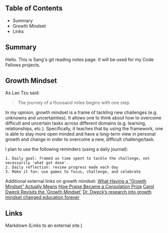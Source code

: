 ## Table of Contents
- Summary
- Growth Mindset
- Links
 
## Summary
Hello. This is Sang's git reading notes page. It will be used for my Code Fellows projects.

## Growth Mindset
As Lao Tzu said:
>The journey of a thousand miles begins with one step.

In my opinion, growth mindset is a frame of tackling new challenges (e.g. unknowns and uncertainties). It allows one to think about how to overcome difficult and uncertain tasks across different domains (e.g. learning, relationships, etc.). Specifically, it teaches that by using the framework, one is able to stay more open minded and have a long-term view in personal growth and change in order to overcome a new, difficult challenge/task.

I plan to use the following reminders (using a daily journal):
```
1. Daily goal: framed as time spent to tackle the challenge, not necessarily 'what got done'.
2. Daily reflection: review progress made each day
3. Make it fun: use games to focus, challenge, and celebrate
```
Additional external links on growth mindset:
[What Having a “Growth Mindset” Actually Means](https://hbr.org/2016/01/what-having-a-growth-mindset-actually-means)
[How Praise Became a Consolation Prize](https://www.theatlantic.com/education/archive/2016/12/how-praise-became-a-consolation-prize/510845/)
[Carol Dweck Revisits the 'Growth Mindset'](https://www.edweek.org/ew/articles/2015/09/23/carol-dweck-revisits-the-growth-mindset.html)
[Dr. Dweck’s research into growth mindset changed education forever](https://www.mindsetworks.com/science/)

## Links
Markdown (Links to an external site.)

